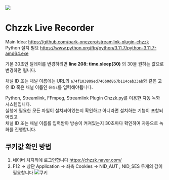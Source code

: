 <a href="https://hits.seeyoufarm.com"><img src="https://hits.seeyoufarm.com/api/count/incr/badge.svg?url=https%3A%2F%2Fgithub.com%2FBlackOut-git%2FChzzk-live-recorder&count_bg=%2379C83D&title_bg=%23555555&icon=&icon_color=%23E7E7E7&title=hits&edge_flat=false"/></a>

# Chzzk Live Recorder
Main Idea: https://github.com/park-onezero/streamlink-plugin-chzzk  
Python 설치 필요 https://www.python.org/ftp/python/3.11.7/python-3.11.7-amd64.exe  

기본 30초인 딜레이를 변경하려면 **line 208: time.sleep(30)** 의 30을 원하는 값으로 변경하면 됩니다.  

채널 ID 또는 채널 이름에는 URL의 `a74f103809ed746b0d867b114ceb33ab`와 같은 고유 ID 혹은 채널 이름인 `몽실s`를 입력해야됩니다.  

Python, Streamlink, FFmpeg, Streamlink Plugin Chzzk.py를 이용한 자동 녹화 시스템입니다.  
실행에 필요한 모든 파일이 설치되어있는지 확인하고 아니라면 설치하는 기능이 포함되어있고  
채널 ID 또는 채널 이름를 입력받아 방송이 켜져있는지 30초마다 확인하여 자동으로 녹화를 진행합니다.  

## 쿠키값 확인 방법
1. 네이버 치지직에 로그인합니다 https://chzzk.naver.com/
2. F12 -> 상단 Application -> 좌측 Cookies -> NID_AUT , NID_SES 두개의 값이 필요합니다
![쿠키](https://github.com/BlackOut-git/Chzzk-live-recorder/assets/94197378/461e7d80-4391-4353-a27a-708b0b199205)

